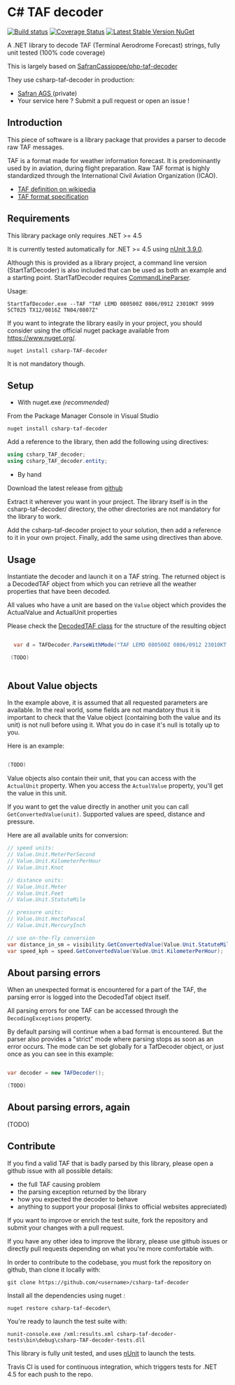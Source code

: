 C# TAF decoder
=================
[![Build status](https://ci.appveyor.com/api/projects/status/6bn4b15le3pj5wdt/branch/master?svg=true)](https://ci.appveyor.com/project/SafranCassiopee/csharp-taf-decoder/branch/master)
[![Coverage Status](https://coveralls.io/repos/github/SafranCassiopee/csharp-taf-decoder/badge.svg)](https://coveralls.io/github/SafranCassiopee/csharp-taf-decoder)
[![Latest Stable Version NuGet](https://img.shields.io/nuget/v/csharp-taf-decoder.svg)](https://www.nuget.org/packages/csharp-taf-decoder/)


A .NET library to decode TAF (Terminal Aerodrome Forecast) strings, fully unit tested (100% code coverage)

This is largely based on [SafranCassiopee/php-taf-decoder](https://github.com/SafranCassiopee/php-taf-decoder)

They use csharp-taf-decoder in production:

- [Safran AGS ](https://www.safran-electronics-defense.com/aerospace/commercial-aircraft/information-system/analysis-ground-station-ags) (private)
- Your service here ? Submit a pull request or open an issue !

Introduction
------------

This piece of software is a library package that provides a parser to decode raw TAF messages.

TAF is a format made for weather information forecast. It is predominantly used by in aviation, during flight preparation. Raw TAF format is highly standardized through the International Civil Aviation Organization (ICAO).

*    [TAF definition on wikipedia](https://en.wikipedia.org/wiki/Terminal_aerodrome_forecast)
*    [TAF format specification](http://www.wmo.int/pages/prog/www/WMOCodes/WMO306_vI1/VolumeI.1.html)

Requirements
------------

This library package only requires .NET >= 4.5

It is currently tested automatically for .NET >= 4.5 using [nUnit 3.9.0](http://nunit.org/).

Although this is provided as a library project, a command line version (StartTafDecoder) is also included that can be used as both an example and a starting point.
StartTafDecoder requires [CommandLineParser](https://github.com/commandlineparser/commandline).

Usage:

```shell
StartTafDecoder.exe --TAF "TAF LEMD 080500Z 0806/0912 23010KT 9999 SCT025 TX12/0816Z TN04/0807Z"
```

If you want to integrate the library easily in your project, you should consider using the official nuget package available from https://www.nuget.org/.

```
nuget install csharp-TAF-decoder
```

It is not mandatory though.

Setup
-----

- With nuget.exe *(recommended)*

From the Package Manager Console in Visual Studio

```shell
nuget install csharp-taf-decoder
```

Add a reference to the library, then add the following using directives:

```csharp
using csharp_TAF_decoder;
using csharp_TAF_decoder.entity;
```

- By hand

Download the latest release from [github](https://github.com/SafranCassiopee/csharp-taf-decoder/releases)

Extract it wherever you want in your project. The library itself is in the csharp-taf-decoder/ directory, the other directories are not mandatory for the library to work.

Add the csharp-taf-decoder project to your solution, then add a reference to it in your own project. Finally, add the same using directives than above.

Usage
-----

Instantiate the decoder and launch it on a TAF string.
The returned object is a DecodedTAF object from which you can retrieve all the weather properties that have been decoded.

All values who have a unit are based on the `Value` object which provides the ActualValue and ActualUnit properties

Please check the [DecodedTAF class](https://github.com/SafranCassiopee/csharp-taf-decoder/blob/master/csharp-taf-decoder/Entity/DecodedTaf.cs) for the structure of the resulting object

```csharp

  var d = TAFDecoder.ParseWithMode("TAF LEMD 080500Z 0806/0912 23010KT 9999 SCT025 TX12/0816Z TN04/0807Z");

 (TODO)
 
```

About Value objects
-------------------

In the example above, it is assumed that all requested parameters are available. 
In the real world, some fields are not mandatory thus it is important to check that the Value object (containing both the value and its unit) is not null before using it.
What you do in case it's null is totally up to you.

Here is an example:

```csharp

(TODO)

```

Value objects also contain their unit, that you can access with the `ActualUnit` property. When you access the `ActualValue` property, you'll get the value in this unit. 

If you want to get the value directly in another unit you can call `GetConvertedValue(unit)`. Supported values are speed, distance and pressure.

Here are all available units for conversion:

```csharp
// speed units:
// Value.Unit.MeterPerSecond
// Value.Unit.KilometerPerHour
// Value.Unit.Knot

// distance units:
// Value.Unit.Meter
// Value.Unit.Feet
// Value.Unit.StatuteMile

// pressure units:
// Value.Unit.HectoPascal
// Value.Unit.MercuryInch

// use on-the-fly conversion
var distance_in_sm = visibility.GetConvertedValue(Value.Unit.StatuteMile);
var speed_kph = speed.GetConvertedValue(Value.Unit.KilometerPerHour);
```

About parsing errors
--------------------

When an unexpected format is encountered for a part of the TAF, the parsing error is logged into the DecodedTaf object itself.

All parsing errors for one TAF can be accessed through the `DecodingExceptions` property.

By default parsing will continue when a bad format is encountered. 
But the parser also provides a "strict" mode where parsing stops as soon as an error occurs.
The mode can be set globally for a TafDecoder object, or just once as you can see in this example:

```csharp

var decoder = new TAFDecoder();

(TODO)

```

About parsing errors, again
---------------------------

(TODO)

Contribute
----------

If you find a valid TAF that is badly parsed by this library, please open a github issue with all possible details:

- the full TAF causing problem
- the parsing exception returned by the library
- how you expected the decoder to behave
- anything to support your proposal (links to official websites appreciated)

If you want to improve or enrich the test suite, fork the repository and submit your changes with a pull request.

If you have any other idea to improve the library, please use github issues or directly pull requests depending on what you're more comfortable with.

In order to contribute to the codebase, you must fork the repository on github, than clone it locally with:

```shell
git clone https://github.com/<username>/csharp-taf-decoder
```

Install all the dependencies using nuget :

```shell
nuget restore csharp-taf-decoder\
```

You're ready to launch the test suite with:

```shell
nunit-console.exe /xml:results.xml csharp-taf-decoder-tests\bin\debug\csharp-TAF-decoder-tests.dll
```

This library is fully unit tested, and uses [nUnit]((http://nunit.org/)) to launch the tests.

Travis CI is used for continuous integration, which triggers tests for .NET 4.5 for each push to the repo.
